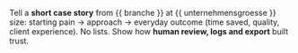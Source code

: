 Tell a **short case story** from {{ branche }} at {{ unternehmensgroesse }} size:
starting pain → approach → everyday outcome (time saved, quality, client experience). No lists.
Show how **human review, logs and export** built trust.
